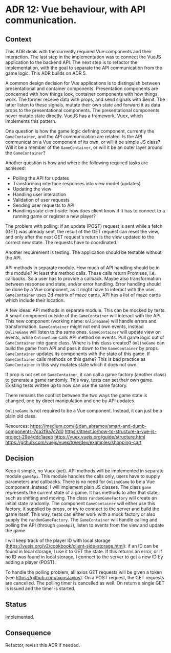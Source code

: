 # ADR 12: Vue behaviour, with API communication.

## Context
This ADR deals with the currently required Vue components and their interaction. The last step in the implementation was to connect the VueJS application to the backend API. The next step is to refactor the implementation, with the goal to separate the API communication from the game logic. This ADR builds on ADR 5.

A common design decision for Vue applications is to distinguish between presentational and container components. Presentation components are concerned with how things look, container components with how things work. The former receive data with props, and send signals with $emit. The latter listen to these signals, mutate their own state and forward it as data props to the presentational components. The presentational components never mutate state directly.
VueJS has a framework, Vuex, which implements this pattern.

One question is how the game logic defining component, currently the `GameContainer`, and the API communication are related. Is the API communication a Vue component of its own, or will it be simple JS class? Will it be a member of the `GameContainer`, or will it be an outer layer around the `GameContainer`?

Another question is how and where the following required tasks are achieved:
* Polling the API for updates
* Transforming interface responses into view model (updates)
* Updating the view
* Handling user interaction
* Validation of user requests
* Sending user requests to API
* Handling state client-side: how does client know if it has to connect to a running game or register a new player?

The problem with polling: if an update (POST) request is sent while a fetch (GET) was already sent, the result of the GET request can reset the view, and only after the next GET request's return is the view updated to the correct new state. The requests have to coordinated.

Another requirement is testing. The application should be testable without the API.

API methods in separate module. How much of API handling should be in this module? At least the method calls. These calls return Promises, i.e. callbacks. So a user has to provide a callback. Maybe also transformation between response and state, and/or error handling. Error handling should be done by a Vue component, as it might have to interact with the user. `GameContainer` uses 2d-matrix of maze cards, API has a list of maze cards which include their location.

A few ideas:
API methods in separate module. This can be mocked by tests.
A smart component outside of the `GameContainer` will interact with the API. This new component (working name: `OnlineGame`) will handle errors and transformation. `GameContainer` might not emit own events, instead `OnlineGame` will listen to the same ones. `GameContainer` will update view on events, while `OnlineGame` calls API method on events.
Pull game logic out of `GameContainer` into game class. Where is this class created? 
`OnlineGame` can build the game from API and pass it down to the `GameContainer` by props. `GameContainer` updates its components with the state of this game. If `GameContainer` calls methods on this game? This is bad practice as `GameContainer` in this way mutates state which it does not own. 

If prop is not set on `GameContainer`, it can call a game factory (another class) to generate a game randomly. This way, tests can set their own game. Existing tests written up to now can use the same factory.

There remains the conflict between the two ways the game state is changed, one by direct manipulation and one by API updates.

`OnlineGame` is not required to be a Vue component. Instead, it can just be a plain old class.

Resources:
https://medium.com/@dan_abramov/smart-and-dumb-components-7ca2f9a7c7d0
https://itnext.io/how-to-structure-a-vue-js-project-29e4ddc1aeeb
https://vuex.vuejs.org/guide/structure.html
https://github.com/vuejs/vuex/tree/dev/examples/shopping-cart

## Decision
Keep it simple, no Vuex (yet).
API methods will be implemented in separate module `gameApi`. This module handles the calls only, users have to supply parameters and callbacks.
There is no need for `OnlineGame` to be a Vue component. Instead, I will implement plain JS classes. The class `game` represents the current state of a game. It has methods to alter that state, such as shifting and moving. The class `randomGameFactory` will create an initial state randomly. The component `GameContainer` will either use this factory, if supplied by props, or try to connect to the server and build the game itself. This way, tests can either work with a mock factory or also supply the `randomGameFactory`. The `GameContainer` will handle calling and polling the API (through `gameApi`), listen to events from the view and update the game.

I will keep track of the player ID with local storage (https://vuejs.org/v2/cookbook/client-side-storage.html): if an ID can be found in local storage, I use it to GET the state. If this returns an error, or if no ID was found in local storage, I connect to the server to get a new ID by adding a player (POST).

To handle the polling problem, all axios GET requests will be given a token (see https://github.com/axios/axios). On a POST request, the GET requests are cancelled. The polling timer is cancelled as well. On return a single GET is issued and the timer is started.

## Status
Implemented.

## Consequence
Refactor, revisit this ADR if needed.




